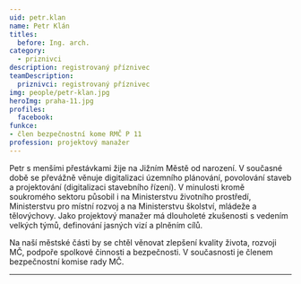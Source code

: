 ```yaml
---
uid: petr.klan
name: Petr Klán
titles:
  before: Ing. arch.
category:
  - priznivci
description: registrovaný příznivec 
teamDescription:
  priznivci: registrovaný příznivec
img: people/petr-klan.jpg
heroImg: praha-11.jpg
profiles:
  facebook: 
funkce: 
- člen bezpečnostní kome RMČ P 11
profession: projektový manažer
---
```


Petr s menšími přestávkami žije na Jižním Městě od narození. V současné době se převážně věnuje digitalizaci územního plánování, povolování staveb a projektování (digitalizaci stavebního řízení). V minulosti kromě soukromého sektoru působil i na Ministerstvu životního prostředí, Ministerstvu pro místní rozvoj a na Ministerstvu školství, mládeže a tělovýchovy. Jako projektový manažer má dlouholeté zkušenosti s vedením velkých týmů, definování jasných vizí a plněním cílů.

Na naší městské části by se chtěl věnovat zlepšení kvality života, rozvoji MČ, podpoře spolkové činnosti a bezpečnosti. V současnosti je členem bezpečnostní komise rady MČ.





---
